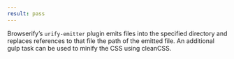 ```yaml
---
result: pass
---
```


Browserify’s `urify-emitter` plugin emits files into the specified directory and replaces references to that file the path of the emitted file. An additional gulp task can be used to minify the CSS using cleanCSS.
